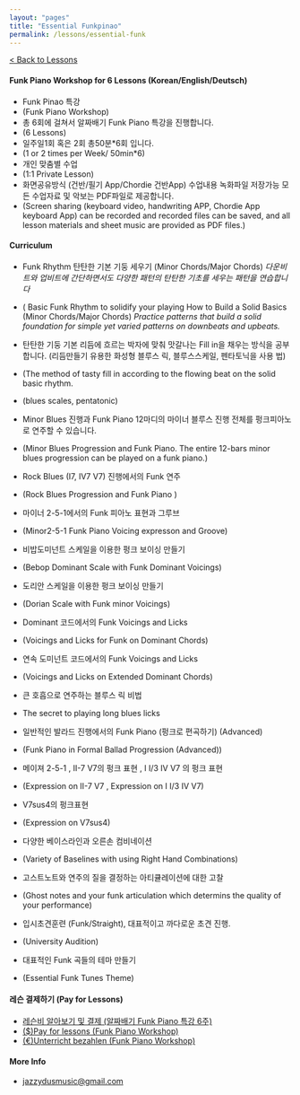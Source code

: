```yaml
---
layout: "pages"
title: "Essential Funkpinao"
permalink: /lessons/essential-funk
---
```

<a href="/lessons">< Back to Lessons</a>

#### Funk Piano Workshop for 6 Lessons (Korean/English/Deutsch)

- Funk Pinao 특강 
- (Funk Piano Workshop)
- 총 6회에 걸쳐서 알짜배기 Funk Piano 특강을 진행합니다. 
- (6 Lessons)
- 일주일1회 혹은 2회 총50분*6회 입니다. 
- (1 or 2 times per Week/ 50min*6)
- 개인 맞춤별 수업 
- (1:1 Private Lesson)
- 화면공유방식 (건반/필기 App/Chordie 건반App) 수업내용 녹화파일 저장가능 모든 수업자료 및 악보는  PDF파일로 제공합니다.
- (Screen sharing (keyboard video, handwriting APP, Chordie App keyboard App) can be recorded and recorded files can be saved, and all lesson materials and sheet music are provided as PDF files.)

#### Curriculum
- Funk Rhythm 탄탄한 기본 기둥 세우기 (Minor Chords/Major Chords)
*다운비트와 업비트에 간단하면서도 다양한 패턴의 탄탄한 기초를 세우는 패턴을 연습합니다*
- ( Basic Funk Rhythm to solidify your playing How to Build a Solid Basics (Minor Chords/Major Chords)
*Practice patterns that build a solid foundation for simple yet varied patterns on downbeats and upbeats.*


- 탄탄한 기둥 기본 리듬에 흐르는 박자에 맞춰 맛갈나는 Fill in을 채우는 방식을 
공부합니다. (리듬만들기 유용한 화성형 블루스 릭, 블루스스케일, 펜타토닉을 사용 법) 
- (The method of tasty fill in according to the flowing beat on the solid basic rhythm.
- (blues scales, pentatonic)


- Minor Blues 진행과 Funk Piano 12마디의 마이너 블루스 진행 전체를 펑크피아노로 연주할 수 있습니다.
- (Minor Blues Progression and Funk Piano. The entire 12-bars minor blues progression can be played on a funk piano.)


- Rock Blues (I7, IV7 V7) 진행에서의 Funk 연주 
- (Rock Blues Progression and Funk Piano )


- 마이너 2-5-1에서의 Funk 피아노 표현과 그루브 
- (Minor2-5-1 Funk Piano Voicing expresson and Groove)
  

- 비밥도미넌트 스케일을 이용한 펑크 보이싱 만들기 
- (Bebop Dominant Scale with Funk Dominant Voicings)


- 도리안 스케일을 이용한 펑크 보이싱 만들기 
- (Dorian Scale with Funk minor Voicings) 


- Dominant 코드에서의 Funk Voicings and Licks 
- (Voicings and Licks for Funk on Dominant Chords)


- 연속 도미넌트 코드에서의 Funk Voicings and Licks
- (Voicings and Licks on Extended Dominant Chords)

- 큰 호흡으로 연주하는 블루스 릭 비법
- The secret to playing long blues licks


- 일반적인 발라드 진행에서의 Funk Piano (펑크로 편곡하기) (Advanced)
- (Funk Piano in Formal Ballad Progression (Advanced))


- 메이져 2-5-1 , II-7 V7의 펑크 표현 , I  I/3 IV V7 의 펑크 표현
- (Expression on II-7 V7 , Expression on I I/3 IV V7)


- V7sus4의 펑크표현
- (Expression on V7sus4)


- 다양한 베이스라인과 오른손 컴비네이션 
- (Variety of Baselines with using Right Hand Combinations)  


- 고스트노트와 연주의 질을 결정하는 아티큘레이션에 대한 고찰 
- (Ghost notes and your funk articulation which determins the quality of your performance)


- 입시초견훈련 (Funk/Straight), 대표적이고 까다로운 초견 진행. 
- (University Audition)


- 대표적인 Funk 곡들의 테마 만들기 
- (Essential Funk Tunes Theme)

#### 레슨 결제하기 (Pay for Lessons)
- <a href="https://jazzydusmusic.gumroad.com/l/kyjzp" target="_blank"> 레슨비 알아보기 및 결제 (알짜배기 Funk Piano 특강 6주)</a> 
- <a href="http://jazzydusmusic.gumroad.com/l/nnxst" target="_blank"> ($)Pay for lessons (Funk Piano Workshop)</a>
- <a href="http://jazzydusmusic.gumroad.com/l/egqokm" target="_blank"> (€)Unterricht bezahlen (Funk Piano Workshop)</a>
  
#### More Info
- jazzydusmusic@gmail.com 






